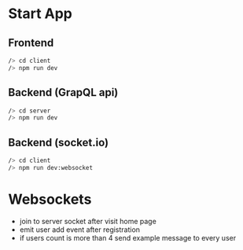 # Start App
## Frontend
```bash
/> cd client
/> npm run dev
```

## Backend (GrapQL api)
```bash
/> cd server
/> npm run dev
```

## Backend (socket.io)
```bash
/> cd client
/> npm run dev:websocket
```

# Websockets
- join to server socket after visit home page
- emit user add event after registration 
- if users count is more than 4 send example message to every user
